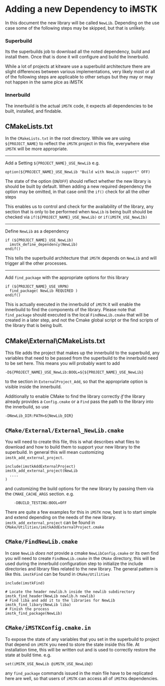 # Adding a new Dependency to iMSTK

In this document the new library will be called `NewLib`. Depending on the use case some of the following steps may be skipped, but that is unlikely.

### Superbuild

Its the superbuilds job to download all the noted dependency, build and install them. Once that is done it will configure and build the Innerbuild.

While a lot of projects at kitware use a superbuild architecture there are slight differences between various implementations, very likely most or all of the following steps are applicable to other setups but they may or may not happen in the same plce as iMSTK

### Innerbuild

The innerbuild is the actual `iMSTK` code, it expects all dependencies to be built, installed, and findable.

## CMakeLists.txt

In the `CMakeLists.txt` in the root directory. While we are using `${PROJECT_NAME}` to reflect the `iMSTK` project in this file, everywhere else `iMSTK` will be more appropriate.

---

Add a Setting `${PROJECT_NAME}_USE_NewLib` e.g.
	
    option(${PROJECT_NAME}_USE_NewLib "Build with NewLib support" OFF)
	
The state of the option (`ON`/`OFF`) should reflect whether the new library is should be built by default. When adding a new required dependency the option may be omitted, in that case omit the `if()` check for all the other steps

This enables us to control and check for the availability of the library, any section that is only to be performed when `NewLib` is being built should be checked via `if(${PROJECT_NAME}_USE_NewLib)` or `if(iMSTK_USE_NewLIb)`

---

Define `NewLib` as a dependency 

    if (${PROJECT_NAME}_USE_NewLib)
      imstk_define_dependency(NewLib)
    endif()

This tells the superbuild architecture that `iMSTK` depends on `NewLib` and will trigger all the other processes.

---

Add `find_package` with the appropriate options for this library 

    if (${PROJECT_NAME}_USE_VRPN)
      find_package( NewLib REQUIRED )
    endif()

This is actually executed in the innerbuild of `iMSTK` it will enable the innerbuild to find the components of the library. Please note that `find_package` should executed is the local `FindNewLib.cmake` that will be created in a later step, and not the Cmake global script or the find scripts of the library that is being built.

## CMake\External\CMakeLists.txt

This file adds the project that makes up the innerbuild to the superbuild, any variables that need to be passed from the superbuild to the innerbuild need to be set here. This means you will probably want to add 

    -D${PROJECT_NAME}_USE_NewLib:BOOL=${${PROJECT_NAME}_USE_NewLib} 

to the section in `ExternalProject_Add`, so that the appropriate option is visible inside the innerbuild.

Additionally to enable CMake to find the library correctly _if_ the library already provides a `Config.cmake` or a `Find` pass the path to the library into the innerbuild, so use 

    -DNewLib_DIR:PATH=${NewLib_DIR}  

## `CMake/External/External_NewLib.cmake`

You will need to create this file, this is what describes what files to download and how to build them to support your new library to the superbuild. In general this will mean customizing `imstk_add_external_project`.

    include(imstkAddExternalProject)
	imstk_add_external_project(NewLib
	  ....
	)

and customizing the build options for the new library by passing them via the `CMAKE_CACHE_ARGS` section. e.g.

        -DBUILD_TESTING:BOOL=OFF

There are quite a few examples for this in `iMSTK` now, best is to start simple and extend depending on the needs of the new library.  `imstk_add_external_project` can be found in `CMake/Utilities/imstkAddExternalProject.cmake`

## `CMake/FindNewLib.cmake`

In case `NewLib` _does not_ provide a cmake `NewLibConfig.cmake` or its own find you will need to create `FindNewLib.cmake` in the `CMake` directory, this will be used during the innerbuild configuration step to initialize the include directories and library files related to the new library. The general pattern is like this. `imstkFind` can be found in `CMake/Utilities`


    include(imstkFind)

    # Locate the header newlib.h inside the newlib subdirectory
    imstk_find_header(NewLib newlib.h newlib)
	# Find liba and add it to the libraries for NewLib
    imstk_find_libary(NewLib liba)
	# Finish the process
    imstk_find_package(NewLib)

## `CMake/iMSTKConfig.cmake.in`

To expose the state of any variables that you set in the superbuild to project that depend on `iMSTK` you need to store the state inside this file. At installation time, this will be written out and is used to correctly restore the state at build time. e.g. 

    set(iMSTK_USE_NewLib @iMSTK_USE_NewLib@)

any `find_package` commands issued in the main file have to be replicated here are well, so that users of `iMSTK` can access all of `iMSTK`s dependencies.
